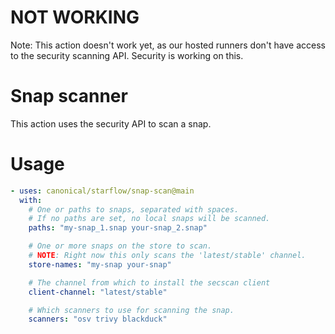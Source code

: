 # NOT WORKING

Note: This action doesn't work yet, as our hosted runners don't have access to the
security scanning API. Security is working on this.

# Snap scanner

This action uses the security API to scan a snap.

# Usage

```yaml
- uses: canonical/starflow/snap-scan@main
  with:
    # One or paths to snaps, separated with spaces.
    # If no paths are set, no local snaps will be scanned.
    paths: "my-snap_1.snap your-snap_2.snap"

    # One or more snaps on the store to scan.
    # NOTE: Right now this only scans the 'latest/stable' channel.
    store-names: "my-snap your-snap"

    # The channel from which to install the secscan client
    client-channel: "latest/stable"

    # Which scanners to use for scanning the snap.
    scanners: "osv trivy blackduck"
```
